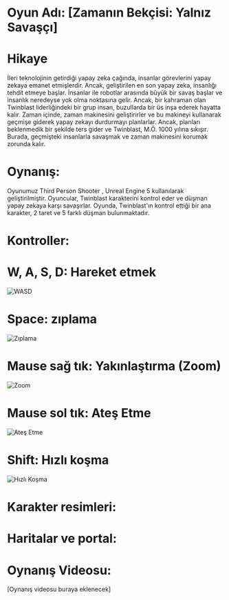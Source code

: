# Oyun Adı: [Zamanın Bekçisi: Yalnız Savaşçı]
# Hikaye
İleri teknolojinin getirdiği yapay zeka çağında, insanlar görevlerini yapay zekaya emanet etmişlerdir. Ancak, geliştirilen en son yapay zeka, insanlığı tehdit etmeye başlar. İnsanlar ile robotlar arasında büyük bir savaş başlar ve insanlık neredeyse yok olma noktasına gelir. Ancak, bir kahraman olan Twinblast liderliğindeki bir grup insan, buzullarda bir üs inşa ederek hayatta kalır. Zaman içinde, zaman makinesini geliştirirler ve bu makineyi kullanarak geçmişe giderek yapay zekayı durdurmayı planlarlar. Ancak, planları beklenmedik bir şekilde ters gider ve Twinblast, M.Ö. 1000 yılına sıkışır. Burada, geçmişteki insanlarla savaşmak ve zaman makinesini korumak zorunda kalır.


# Oynanış:
Oyunumuz Third Person Shooter , Unreal Engine 5 kullanılarak geliştirilmiştir. Oyuncular, Twinblast karakterini kontrol eder ve düşman yapay zekaya karşı savaşırlar. Oyunda, Twinblast'ın kontrol ettiği bir ana karakter, 2 taret ve 5 farklı düşman bulunmaktadır.

# Kontroller:
# W, A, S, D: Hareket etmek
![WASD](https://github.com/halildemiroluk/3D-Third-Person-Shooter/assets/104024673/7e157f71-5910-4b5a-afea-05a97c7d6b5b)

# Space: zıplama
![Zıplama](https://github.com/halildemiroluk/3D-Third-Person-Shooter/assets/104024673/2559b34d-e04f-4e77-aa1e-a99c446ea4bc)

# Mause sağ tık: Yakınlaştırma (Zoom)
![Zoom](https://github.com/halildemiroluk/3D-Third-Person-Shooter/assets/104024673/8a413588-ef26-43c4-9e0b-ecbd7ae1a081)

# Mause sol tık: Ateş Etme
![Ateş Etme](https://github.com/halildemiroluk/3D-Third-Person-Shooter/assets/104024673/bee94cf6-459c-41d5-b05e-f775d8e96b44)

# Shift: Hızlı koşma
![Hızlı Koşma](https://github.com/halildemiroluk/3D-Third-Person-Shooter/assets/104024673/f344e0d9-2018-4498-9e0f-a2f7c3fdf8fc)

# Karakter resimleri:
# Haritalar ve portal:
# Oynanış Videosu:
[Oynanış videosu buraya eklenecek]
